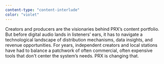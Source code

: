 ```yaml
---
content-type: "content-interlude"
color: "violet"
---
```


Creators and producers are the visionaries behind PRX’s content portfolio. But before digital audio lands in listeners’ ears, it has to navigate a technological landscape of distribution mechanisms, data insights, and revenue opportunities. For years, independent creators and local stations have had to balance a patchwork of often commercial, often expensive tools that don't center the system’s needs. PRX is changing that.
